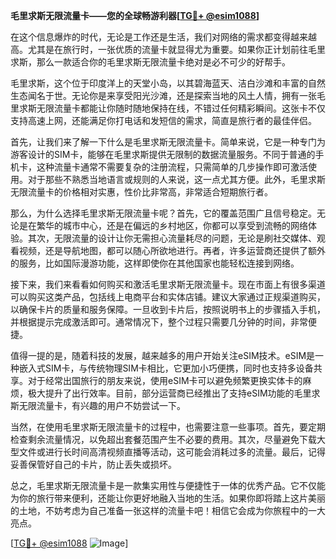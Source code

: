 **毛里求斯无限流量卡——您的全球畅游利器[[TG💪+ @esim1088](https://t.me/s/esim1088)]**

在这个信息爆炸的时代，无论是工作还是生活，我们对网络的需求都变得越来越高。尤其是在旅行时，一张优质的流量卡就显得尤为重要。如果你正计划前往毛里求斯，那么一款适合你的毛里求斯无限流量卡绝对是必不可少的好帮手。

毛里求斯，这个位于印度洋上的天堂小岛，以其碧海蓝天、洁白沙滩和丰富的自然生态闻名于世。无论你是来享受阳光沙滩，还是探索当地的风土人情，拥有一张毛里求斯无限流量卡都能让你随时随地保持在线，不错过任何精彩瞬间。这张卡不仅支持高速上网，还能满足你打电话和发短信的需求，简直是旅行者的最佳伴侣。

首先，让我们来了解一下什么是毛里求斯无限流量卡。简单来说，它是一种专门为游客设计的SIM卡，能够在毛里求斯提供无限制的数据流量服务。不同于普通的手机卡，这种流量卡通常不需要复杂的注册流程，只需简单的几步操作即可激活使用。对于那些不熟悉当地语言或规则的人来说，这一点尤其方便。此外，毛里求斯无限流量卡的价格相对实惠，性价比非常高，非常适合短期旅行者。

那么，为什么选择毛里求斯无限流量卡呢？首先，它的覆盖范围广且信号稳定。无论是在繁华的城市中心，还是在偏远的乡村地区，你都可以享受到流畅的网络体验。其次，无限流量的设计让你无需担心流量耗尽的问题，无论是刷社交媒体、观看视频，还是导航地图，都可以随心所欲地进行。再者，许多运营商还提供了额外的服务，比如国际漫游功能，这样即使你在其他国家也能轻松连接到网络。

接下来，我们来看看如何购买和激活毛里求斯无限流量卡。现在市面上有很多渠道可以购买这类产品，包括线上电商平台和实体店铺。建议大家通过正规渠道购买，以确保卡片的质量和服务保障。一旦收到卡片后，按照说明书上的步骤插入手机，并根据提示完成激活即可。通常情况下，整个过程只需要几分钟的时间，非常便捷。

值得一提的是，随着科技的发展，越来越多的用户开始关注eSIM技术。eSIM是一种嵌入式SIM卡，与传统物理SIM卡相比，它更加小巧便携，同时也支持多设备共享。对于经常出国旅行的朋友来说，使用eSIM卡可以避免频繁更换实体卡的麻烦，极大提升了出行效率。目前，部分运营商已经推出了支持eSIM功能的毛里求斯无限流量卡，有兴趣的用户不妨尝试一下。

当然，在使用毛里求斯无限流量卡的过程中，也需要注意一些事项。首先，要定期检查剩余流量情况，以免超出套餐范围产生不必要的费用。其次，尽量避免下载大型文件或进行长时间高清视频直播等活动，这可能会消耗过多的流量。最后，记得妥善保管好自己的卡片，防止丢失或损坏。

总之，毛里求斯无限流量卡是一款集实用性与便捷性于一体的优秀产品。它不仅能为你的旅行带来便利，还能让你更好地融入当地的生活。如果你即将踏上这片美丽的土地，不妨考虑为自己准备一张这样的流量卡吧！相信它会成为你旅程中的一大亮点。

[[TG💪+ @esim1088](https://t.me/s/esim1088) ![Image](https://i.postimg.cc/4NQfJmqS/Snipaste-2025-05-13-00-14-12.png)]